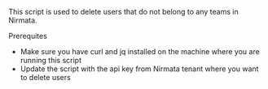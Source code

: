 
This script is used to delete users that do not belong to any teams in Nirmata. 

Prerequites
- Make sure you have curl and jq installed on the machine where you are running this script
- Update the script with the api key from Nirmata tenant where you want to delete users

